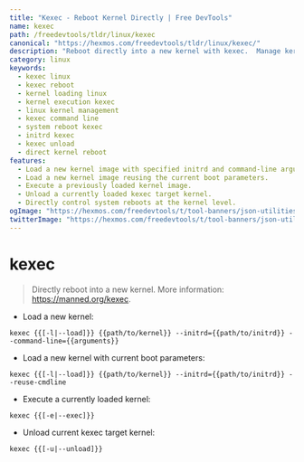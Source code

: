 ```yaml
---
title: "Kexec - Reboot Kernel Directly | Free DevTools"
name: kexec
path: /freedevtools/tldr/linux/kexec
canonical: "https://hexmos.com/freedevtools/tldr/linux/kexec/"
description: "Reboot directly into a new kernel with kexec.  Manage kernel loading, execution, and unloading efficiently. Free online tool, no registration required."
category: linux
keywords:
  - kexec linux
  - kexec reboot
  - kernel loading linux
  - kernel execution kexec
  - linux kernel management
  - kexec command line
  - system reboot kexec
  - initrd kexec
  - kexec unload
  - direct kernel reboot
features:
  - Load a new kernel image with specified initrd and command-line arguments.
  - Load a new kernel image reusing the current boot parameters.
  - Execute a previously loaded kernel image.
  - Unload a currently loaded kexec target kernel.
  - Directly control system reboots at the kernel level.
ogImage: "https://hexmos.com/freedevtools/t/tool-banners/json-utilities-banner.png"
twitterImage: "https://hexmos.com/freedevtools/t/tool-banners/json-utilities-banner.png"
---
```


# kexec

> Directly reboot into a new kernel.
> More information: <https://manned.org/kexec>.

- Load a new kernel:

`kexec {{[-l|--load]}} {{path/to/kernel}} --initrd={{path/to/initrd}} --command-line={{arguments}}`

- Load a new kernel with current boot parameters:

`kexec {{[-l|--load]}} {{path/to/kernel}} --initrd={{path/to/initrd}} --reuse-cmdline`

- Execute a currently loaded kernel:

`kexec {{[-e|--exec]}}`

- Unload current kexec target kernel:

`kexec {{[-u|--unload]}}`
